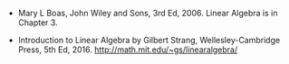 

 * Mary L Boas, John Wiley and Sons, 3rd Ed, 2006. Linear Algebra is in Chapter 3.

 * Introduction to Linear Algebra by Gilbert Strang, Wellesley-Cambridge Press, 5th Ed, 2016. http://math.mit.edu/~gs/linearalgebra/
